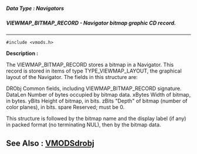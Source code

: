 ##### Data Type : Navigators
##### VIEWMAP_BITMAP_RECORD - Navigator bitmap graphic CD record.
---
```
#include <vmods.h>
```
**Description :**

The VIEWMAP_BITMAP_RECORD stores a bitmap in a Navigator.  This record is 
stored in items of type TYPE_VIEWMAP_LAYOUT, the graphical layout of the 
Navigator.  The fields in this structure are:

DRObj  Common fields, including VIEWMAP_BITMAP_RECORD signature.
DataLen Number of bytes occupied by bitmap data.
xBytes  Width of bitmap, in bytes.
yBits  Height of bitmap, in bits.
zBits  "Depth" of bitmap (number of color planes), in bits.
spare  Reserved;  must be 0.

This structure is followed by the bitmap name and the display label (if any) in 
packed format (no terminating NUL), then by the bitmap data.


**See Also :**
[VMODSdrobj](/domino-c-api-docs/reference/Data/VMODSdrobj)
---
